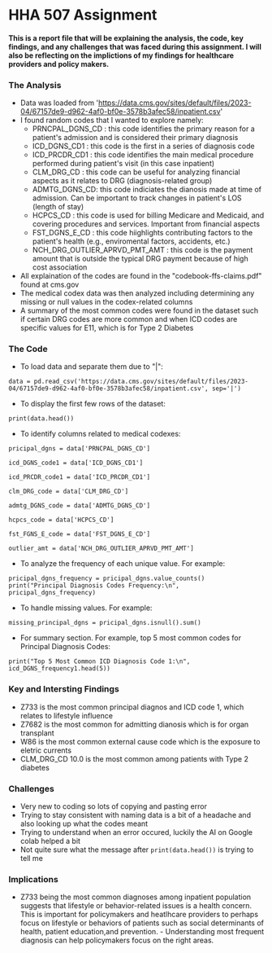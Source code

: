 # HHA 507 Assignment
#### This is a report file that will be explaining the analysis, the code, key findings, and any challenges that was faced during this assignment. I will also be reflecting on the implictions of my findings for healthcare providers and policy makers.

### The Analysis
  - Data was loaded from 'https://data.cms.gov/sites/default/files/2023-04/67157de9-d962-4af0-bf0e-3578b3afec58/inpatient.csv'
  - I found random codes that I wanted to explore namely:
      - PRNCPAL_DGNS_CD : this code identifies the primary reason for a patient's admission and is considered their primary diagnosis
      - ICD_DGNS_CD1 : this code is the first in a series of diagnosis code
      - ICD_PRCDR_CD1 : this code identifies the main medical procedure performed during patient's visit (in this case inpatient)
      - CLM_DRG_CD : this code can be useful for analyzing financial aspects as it relates to DRG (diagnosis-related group)
      - ADMTG_DGNS_CD: this code indiciates the dianosis made at time of admission. Can be important to track changes in patient's LOS (length of stay)
      - HCPCS_CD : this code is used for billing Medicare and Medicaid, and covering procedures and services. Important from financial aspects
      - FST_DGNS_E_CD : this code hiighlights contributing factors to the patient's health (e.g., enviromental factors, accidents, etc.)
      - NCH_DRG_OUTLIER_APRVD_PMT_AMT : this code is the payment amount that is outside the typical DRG payment because of high cost association
  -  All explaination of the codes are found in the "codebook-ffs-claims.pdf" found at cms.gov
  -  The medical codex data was then analyzed including determining any missing or null values in the codex-related columns
  -  A summary of the most common codes were found in the dataset such if certain DRG codes are more common and when ICD codes are specific values for E11, which is for Type 2 Diabetes

### The Code
  - To load data and separate them due to "|":

 ` data = pd.read_csv('https://data.cms.gov/sites/default/files/2023-04/67157de9-d962-4af0-bf0e-3578b3afec58/inpatient.csv', sep='|') `

  - To display the first few rows of the dataset:

  `print(data.head()) `

  - To identify columns related to medical codexes:
 
`pricipal_dgns = data['PRNCPAL_DGNS_CD']`

 `icd_DGNS_code1 = data['ICD_DGNS_CD1'] `

`icd_PRCDR_code1 = data['ICD_PRCDR_CD1'] `

`clm_DRG_code = data['CLM_DRG_CD'] `

`admtg_DGNS_code = data['ADMTG_DGNS_CD'] `

`hcpcs_code = data['HCPCS_CD'] `

`fst_FGNS_E_code = data['FST_DGNS_E_CD'] `

`outlier_amt = data['NCH_DRG_OUTLIER_APRVD_PMT_AMT'] `
    
  -  To analyze the frequency of each unique value. For example:

`pricipal_dgns_frequency = pricipal_dgns.value_counts()
print("Principal Diagnosis Codes Frequency:\n", pricipal_dgns_frequency) `

  -  To handle missing values. For example:

`missing_principal_dgns = pricipal_dgns.isnull().sum() `

  -  For summary section. For example, top 5 most common codes for Principal Diagnosis Codes:

` print("Top 5 Most Common ICD Diagnosis Code 1:\n", icd_DGNS_frequency1.head(5)) `


### Key and Intersting Findings

  - Z733 is the most common principal diagnos and ICD code 1, which relates to lifestyle influence
  - Z7682 is the most common for admitting dianosis which is for organ transplant
  - W86 is the most common external cause code which is the exposure to eletric currents
  - CLM_DRG_CD 10.0 is the most common among patients with Type 2 diabetes


### Challenges 

  - Very new to coding so lots of copying and pasting error
  - Trying to stay consistent with naming data is a bit of a headache and also looking up what the codes meant
  - Trying to understand when an error occured, luckily the AI on Google colab helped a bit
  - Not quite sure what the message after `print(data.head())` is trying to tell me

### Implications
  -  Z733 being the most common diagnoses among inpatient population suggests that lifestyle or behavior-related issues is a health concern. This is important for policymakers and heatlhcare providers to perhaps focus on lifestyle or behaviors of patients such as social determinants of health, patient education,and prevention.
    - Understanding most frequent diagnosis can help policymakers focus on the right areas.









